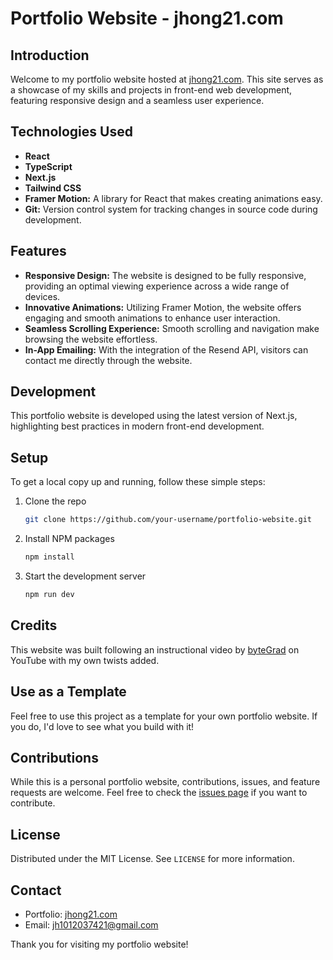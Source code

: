 
# Portfolio Website - jhong21.com

## Introduction
Welcome to my portfolio website hosted at [jhong21.com](https://jhong21.com). This site serves as a showcase of my skills and projects in front-end web development, featuring responsive design and a seamless user experience.

## Technologies Used
- **React** 
- **TypeScript** 
- **Next.js** 
- **Tailwind CSS**
- **Framer Motion:** A library for React that makes creating animations easy.
- **Git:** Version control system for tracking changes in source code during development.

## Features
- **Responsive Design:** The website is designed to be fully responsive, providing an optimal viewing experience across a wide range of devices.
- **Innovative Animations:** Utilizing Framer Motion, the website offers engaging and smooth animations to enhance user interaction.
- **Seamless Scrolling Experience:** Smooth scrolling and navigation make browsing the website effortless.
- **In-App Emailing:** With the integration of the Resend API, visitors can contact me directly through the website.

## Development
This portfolio website is developed using the latest version of Next.js, highlighting best practices in modern front-end development.

## Setup
To get a local copy up and running, follow these simple steps:

1. Clone the repo
   ```sh
   git clone https://github.com/your-username/portfolio-website.git
   ```
2. Install NPM packages
   ```sh
   npm install
   ```
3. Start the development server
   ```sh
   npm run dev
   ```

## Credits
This website was built following an instructional video by [byteGrad](https://www.youtube.com/@ByteGrad) on YouTube with my own twists added.

## Use as a Template
Feel free to use this project as a template for your own portfolio website. If you do, I'd love to see what you build with it!

## Contributions
While this is a personal portfolio website, contributions, issues, and feature requests are welcome. Feel free to check the [issues page](https://github.com/your-username/portfolio-website/issues) if you want to contribute.

## License
Distributed under the MIT License. See `LICENSE` for more information.

## Contact
- Portfolio: [jhong21.com](https://jhong21.com)
- Email: [jh1012037421@gmail.com](mailto:jh1012037421@gmail.com)

Thank you for visiting my portfolio website!
